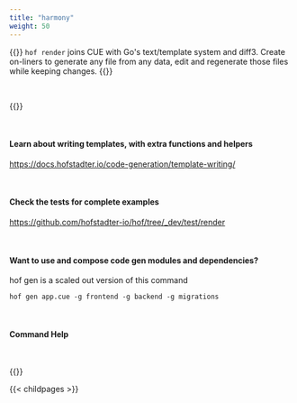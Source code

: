 ```yaml
---
title: "harmony"
weight: 50
---
```


{{<lead>}}
`hof render` joins CUE with Go's text/template system and diff3.
Create on-liners to generate any file from any data,
edit and regenerate those files while keeping changes.
{{</lead>}}

<br>

{{<beta style="success">}}

<br>

#### Learn about writing templates, with extra functions and helpers

https://docs.hofstadter.io/code-generation/template-writing/

<br>

#### Check the tests for complete examples

https://github.com/hofstadter-io/hof/tree/_dev/test/render

<br>

#### Want to use and compose code gen modules and dependencies?

hof gen is a scaled out version of this command

`hof gen app.cue -g frontend -g backend -g migrations`

<br>

#### Command Help

<br>

{{<codePane file="code/cmd-help/render" title="$ hof help render" lang="text">}}

{{< childpages >}}

